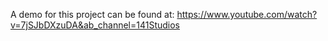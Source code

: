 A demo for this project can be found at: https://www.youtube.com/watch?v=7jSJbDXzuDA&ab_channel=141Studios

